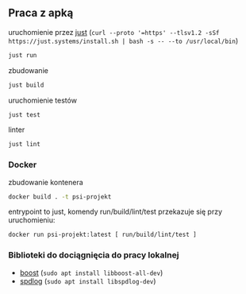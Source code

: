 ## Praca z apką

uruchomienie przez [just](https://github.com/casey/just) (`curl --proto '=https' --tlsv1.2 -sSf https://just.systems/install.sh | bash -s -- --to /usr/local/bin`)

```bash
just run
```

zbudowanie

```bash
just build
```

uruchomienie testów

```bash
just test
```

linter

```bash
just lint
```

### Docker

zbudowanie kontenera

```bash
docker build . -t psi-projekt
```

entrypoint to just, komendy run/build/lint/test przekazuje się przy uruchomieniu:

```bash
docker run psi-projekt:latest [ run/build/lint/test ]
```

### Biblioteki do dociągnięcia do pracy lokalnej

* [boost](https://www.boost.org/) (`sudo apt install libboost-all-dev`)
* [spdlog](https://github.com/gabime/spdlog) (`sudo apt install libspdlog-dev`)
